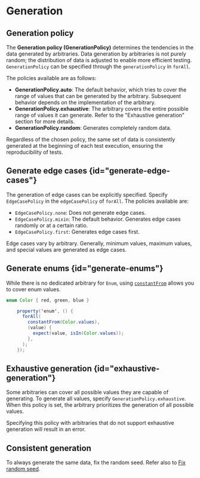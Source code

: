 # Generation

## Generation policy

The **Generation policy (GenerationPolicy)** determines the tendencies in the data generated by arbitraries. Data
generation by arbitraries is not purely random; the distribution of data is adjusted to enable more efficient
testing. `GenerationPolicy` can be specified through the `generationPolicy` in `forAll`.

The policies available are as follows:

- **GenerationPolicy.auto**: The default behavior, which tries to cover the range of values that can be generated by the
  arbitrary. Subsequent behavior depends on the implementation of the arbitrary.
- **GenerationPolicy.exhaustive**: The arbitrary covers the entire possible range of values it can generate. Refer to
  the "Exhaustive generation" section for more details.
- **GenerationPolicy.random**: Generates completely random data.

Regardless of the chosen policy, the same set of data is consistently generated at the beginning of each test execution,
ensuring the reproducibility of tests.

## Generate edge cases {id="generate-edge-cases"}

The generation of edge cases can be explicitly specified. Specify `EdgeCasePolicy` in the `edgeCasePolicy` of `forAll`.
The policies available are:

- `EdgeCasePolicy.none`: Does not generate edge cases.
- `EdgeCasePolicy.mixin`: The default behavior. Generates edge cases randomly or at a certain ratio.
- `EdgeCasePolicy.first`: Generates edge cases first.

Edge cases vary by arbitrary. Generally, minimum values, maximum values, and special values are generated as edge cases.

## Generate enums {id="generate-enums"}

While there is no dedicated arbitrary for `Enum`, using [`constantFrom`](Arbitraries.md#constant-from) allows you to
cover enum values.

```java
enum Color { red, green, blue }

    property('enum', () {
      forAll(
        constantFrom(Color.values),
        (value) {
          expect(value, isIn(Color.values));
        },
      );
    });
```

## Exhaustive generation {id="exhaustive-generation"}

Some arbitraries can cover all possible values they are capable of generating. To generate all values,
specify `GenerationPolicy.exhaustive`. When this policy is set, the arbitrary prioritizes the generation of all possible
values.

Specifying this policy with arbitraries that do not support exhaustive generation will result in an error.

## Consistent generation

To always generate the same data, fix the random seed. Refer also
to [Fix random seed](Configure-tests.md#fix-random-seed).